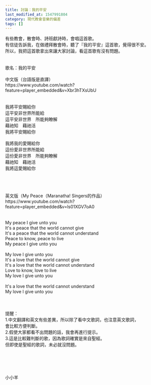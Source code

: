 ```yaml
---
title: 討論：我的平安
last_modified_at: 1547991804
category: 現代教會音樂的偏差
tags: []
---
```


<p>有些教會，散會時、詩班獻詩時，會唱這首歌。<br/>有信徒告訴我，在做禮拜散會時，聽了『我的平安』這首歌，覺得很不安。<br/>所以，我把這首歌拿出來讓大家討論，看這首歌有沒有問題。<br/><br/><!--more--><br/>歌名：我的平安<br/><br/>中文版（台語版是直譯）<br/>https://www.youtube.com/watch?feature=player_embedded&amp;v=Xbr3hTXsUbU<br/><br/><br/>我將平安賜給你<br/>這平安非世界所能給<br/>這平安非世界　所能夠瞭解<br/>藉祂知　藉祂活<br/>我將平安賜給你<br/><br/>我將我的愛賜給你<br/>這份愛非世界所能給<br/>這份愛非世界　所能夠瞭解<br/>藉祂知　藉祂活<br/>我將這愛賜給你<br/><br/><br/><br/><br/>英文版（My Peace（Maranatha! Singers的作品）<br/>https://www.youtube.com/watch?feature=player_embedded&amp;v=ls01XGV7oA0<br/><br/><br/>My peace I give unto you<br/>It's a peace that the world cannot give<br/>It's a peace that the world cannot understand<br/>Peace to know, peace to live<br/>My peace I give unto you<br/><br/>My love I give unto you<br/>It's a love that the world cannot give<br/>It's a love that the world cannot understand<br/>Love to know, love to live<br/>My love I give unto you<br/><br/>It's a love that the world cannot understand<br/>My love I give unto you <br/><br/><br/><br/>提醒：<br/>1.中文翻譯和英文有些差異，所以除了看中文歌詞，也注意英文歌詞，<br/>會比較方便判斷。<br/>2.假使大家都看不出問題的話，我會再進行提示。<br/>3.這是比較難判斷的歌，因為歌詞確實是來自聖經。<br/>但即使是聖經的歌詞，未必就沒問題。<br/><br/><br/><br/><br/><br/>小小羊<br/><br/><br/><br/>
</p>